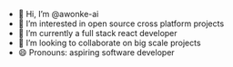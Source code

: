 - 👋 Hi, I’m @awonke-ai
- 👀 I’m interested in open source cross platform projects 
- 🌱 I’m currently a full stack react developer 
- 💞️ I’m looking to collaborate on big scale projects 
- 😄 Pronouns: aspiring software developer


<!--- ⚡ Fun fact: the whole reason i got into software devlopment was because i would see videos of people creating Uis and i'd see lines of code on the side,
wasnt even sure i had enrolled for the right thing, turns out i did. haha

awonke-ai/awonke-ai is a ✨ special ✨ repository because its `README.md` (this file) appears on your GitHub profile.
You can click the Preview link to take a look at your changes.
--->
